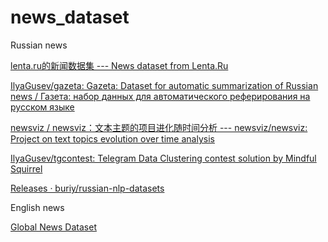 # news_dataset

Russian news

[lenta.ru的新闻数据集 --- News dataset from Lenta.Ru](https://www.kaggle.com/datasets/yutkin/corpus-of-russian-news-articles-from-lenta/data)

[IlyaGusev/gazeta: Gazeta: Dataset for automatic summarization of Russian news / Газета: набор данных для автоматического реферирования на русском языке](https://github.com/IlyaGusev/gazeta)

[newsviz / newsviz：文本主题的项目进化随时间分析 --- newsviz/newsviz: Project on text topics evolution over time analysis](https://github.com/newsviz/newsviz)

[IlyaGusev/tgcontest: Telegram Data Clustering contest solution by Mindful Squirrel](https://github.com/IlyaGusev/tgcontest)

[Releases · buriy/russian-nlp-datasets](https://github.com/buriy/russian-nlp-datasets/releases)

English news

[Global News Dataset](https://www.kaggle.com/datasets/everydaycodings/global-news-dataset)

‍
